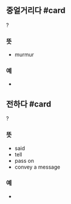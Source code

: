 ## 중얼거리다 #card
?
### 뜻
- murmur
### 예
-
<!--SR:!2025-03-07,3,170-->

## 전하다 #card
?
### 뜻
- said
- tell
- pass on
- convey a message
### 예
-
<!--SR:!2025-03-10,9,210-->

